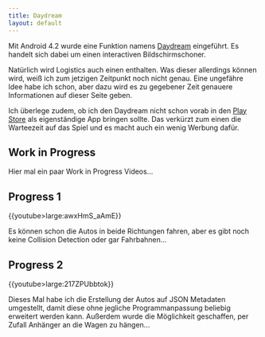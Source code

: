 ```yaml
---
title: Daydream
layout: default
---
```

Mit Android 4.2 wurde eine Funktion namens [Daydream](http://developer.android.com/about/versions/android-4.2.html#Daydream) eingeführt. Es handelt sich dabei um einen interactiven Bildschirmschoner. 

Natürlich wird Logistics auch einen enthalten. Was dieser allerdings können wird, weiß ich zum jetzigen Zeitpunkt noch nicht genau. Eine ungefähre Idee habe ich schon, aber dazu wird es zu gegebener Zeit genauere Informationen auf dieser Seite geben. 

Ich überlege zudem, ob ich den Daydream nicht schon vorab in den [Play Store](http://play.google.com) als eigenständige App bringen sollte. Das verkürzt zum einen die Warteezeit auf das Spiel und es macht auch ein wenig Werbung dafür.

## Work in Progress

Hier mal ein paar Work in Progress Videos...

## Progress 1

{{youtube>large:awxHmS_aAmE}} 

Es können schon die Autos in beide Richtungen fahren, aber es gibt noch keine Collision Detection oder gar Fahrbahnen...

## Progress 2

{{youtube>large:217ZPUbbtok}}

Dieses Mal habe ich die Erstellung der Autos auf JSON Metadaten umgestellt, damit diese ohne jegliche Programmanpassung beliebig erweitert werden kann. Außerdem wurde die Möglichkeit geschaffen, per Zufall Anhänger an die Wagen zu hängen...